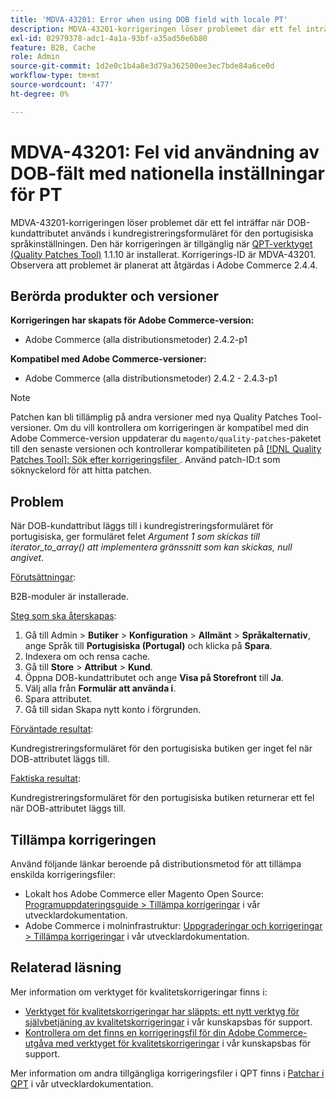 ```yaml
---
title: 'MDVA-43201: Error when using DOB field with locale PT'
description: MDVA-43201-korrigeringen löser problemet där ett fel inträffar när DOB-kundattributet används i kundregistreringsformuläret för den portugisiska språkinställningen. Den här korrigeringen är tillgänglig när [QPT-verktyget (Quality Patches Tool)](/help/announcements/adobe-commerce-announcements/magento-quality-patches-released-new-tool-to-self-serve-quality-patches.md) 1.1.10 är installerat. Korrigerings-ID är MDVA-43201. Observera att problemet är planerat att åtgärdas i Adobe Commerce 2.4.4.
exl-id: 02979378-adc1-4a1a-93bf-a35ad50e6b80
feature: B2B, Cache
role: Admin
source-git-commit: 1d2e0c1b4a8e3d79a362500ee3ec7bde84a6ce0d
workflow-type: tm+mt
source-wordcount: '477'
ht-degree: 0%

---
```


# MDVA-43201: Fel vid användning av DOB-fält med nationella inställningar för PT

MDVA-43201-korrigeringen löser problemet där ett fel inträffar när DOB-kundattributet används i kundregistreringsformuläret för den portugisiska språkinställningen. Den här korrigeringen är tillgänglig när [QPT-verktyget (Quality Patches Tool)](/help/announcements/adobe-commerce-announcements/magento-quality-patches-released-new-tool-to-self-serve-quality-patches.md) 1.1.10 är installerat. Korrigerings-ID är MDVA-43201. Observera att problemet är planerat att åtgärdas i Adobe Commerce 2.4.4.

## Berörda produkter och versioner

**Korrigeringen har skapats för Adobe Commerce-version:**

* Adobe Commerce (alla distributionsmetoder) 2.4.2-p1

**Kompatibel med Adobe Commerce-versioner:**

* Adobe Commerce (alla distributionsmetoder) 2.4.2 - 2.4.3-p1

>[!NOTE]
>
>Patchen kan bli tillämplig på andra versioner med nya Quality Patches Tool-versioner. Om du vill kontrollera om korrigeringen är kompatibel med din Adobe Commerce-version uppdaterar du `magento/quality-patches`-paketet till den senaste versionen och kontrollerar kompatibiliteten på [[!DNL Quality Patches Tool]: Sök efter korrigeringsfiler ](https://devdocs.magento.com/quality-patches/tool.html#patch-grid). Använd patch-ID:t som söknyckelord för att hitta patchen.

## Problem

När DOB-kundattribut läggs till i kundregistreringsformuläret för portugisiska, ger formuläret felet *Argument 1 som skickas till iterator_to_array() att implementera gränssnitt som kan skickas, null angivet*.

<u>Förutsättningar</u>:

B2B-moduler är installerade.

<u>Steg som ska återskapas</u>:

1. Gå till Admin > **Butiker** > **Konfiguration** > **Allmänt** > **Språkalternativ**, ange Språk till **Portugisiska (Portugal)** och klicka på **Spara**.
1. Indexera om och rensa cache.
1. Gå till **Store** > **Attribut** > **Kund**.
1. Öppna DOB-kundattributet och ange **Visa på Storefront** till **Ja**.
1. Välj alla från **Formulär att använda i**.
1. Spara attributet.
1. Gå till sidan Skapa nytt konto i förgrunden.

<u>Förväntade resultat</u>:

Kundregistreringsformuläret för den portugisiska butiken ger inget fel när DOB-attributet läggs till.

<u>Faktiska resultat</u>:

Kundregistreringsformuläret för den portugisiska butiken returnerar ett fel när DOB-attributet läggs till.

## Tillämpa korrigeringen

Använd följande länkar beroende på distributionsmetod för att tillämpa enskilda korrigeringsfiler:

* Lokalt hos Adobe Commerce eller Magento Open Source: [Programuppdateringsguide > Tillämpa korrigeringar](https://devdocs.magento.com/guides/v2.4/comp-mgr/patching/mqp.html) i vår utvecklardokumentation.
* Adobe Commerce i molninfrastruktur: [Uppgraderingar och korrigeringar > Tillämpa korrigeringar](https://devdocs.magento.com/cloud/project/project-patch.html) i vår utvecklardokumentation.

## Relaterad läsning

Mer information om verktyget för kvalitetskorrigeringar finns i:

* [Verktyget för kvalitetskorrigeringar har släppts: ett nytt verktyg för självbetjäning av kvalitetskorrigeringar](/help/announcements/adobe-commerce-announcements/magento-quality-patches-released-new-tool-to-self-serve-quality-patches.md) i vår kunskapsbas för support.
* [Kontrollera om det finns en korrigeringsfil för din Adobe Commerce-utgåva med verktyget för kvalitetskorrigeringar](/help/support-tools/patches-available-in-qpt-tool/check-patch-for-magento-issue-with-magento-quality-patches.md) i vår kunskapsbas för support.

Mer information om andra tillgängliga korrigeringsfiler i QPT finns i [Patchar i QPT](https://devdocs.magento.com/quality-patches/tool.html#patch-grid) i vår utvecklardokumentation.

